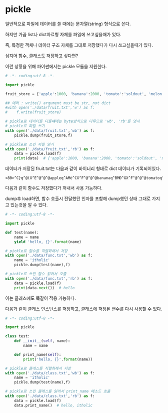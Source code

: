 # pickle

일반적으로 파일에 데이터를 쓸 때에는 문자열(string) 형식으로 쓴다.

하지만 가끔 list나 dict자료형 자체를 파일에 쓰고싶을때가 있다.

즉, 특정한 객체나 데이터 구조 자체를 그대로 저장했다가 다시 쓰고싶을때가 있다.

심지어 함수, 클래스도 저장하고 싶다면?

이런 상황을 위해 파이썬에서는 pickle 모듈을 지원한다.


```python
# -*- coding:utf-8 -*-

import pickle

fruit_store = {'apple':1000, 'banana':2000, 'tomato':'soldout', 'melon':'5000'}

## 에러 : write() argument must be str, not dict
#with open('./data/fruit.txt','w') as f:
#    f.write(fruit_store)

# pickle로 데이터를 다룰떄에는 byte방식으로 다루므로 'wb', 'rb'를 명시
# pickle로 파일 쓰기
with open('./data/fruit.txt','wb') as f:
    pickle.dump(fruit_store,f)

# pickle로 쓰인 파일 읽기
with open('./data/fruit.txt','rb') as f:
    data = pickle.load(f)
    print(data)  # {'apple':1000, 'banana':2000, 'tomato':'soldout', 'melon':'5000'}
```

데이터가 저장된 fruit.txt는 다음과 같이 바이너리 형태로 dict 데이터가 기록되어있다.

```
<80>^C}q^@(X^E^@^@^@appleq^AMè^CX^F^@^@^@bananaq^BMÐ^GX^F^@^@^@tomatoq^CX^G^@^@^@soldoutq^DX^E^@^@^@melonq^EX^D^@^@^@5000q^Fu.
```

다음과 같이 함수도 저장했다가 꺼내서 사용 가능하다.

dump후 load하면, 함수 호출시 전달했던 인자를 포함해 dump했던 상태 그대로 가지고 있는것을 알 수 있다.

```python
# -*- coding:utf-8 -*-

import pickle

def test(name):
    name = name
    yield 'hello, {}'.format(name)

# pickle로 함수를 직렬화해서 저장
with open('./data/func.txt','wb') as f:
    name = 'itholic'
    pickle.dump(test(name),f)

# pickle로 쓰인 함수 읽어서 호출
with open('./data/func.txt','rb') as f:
    data = pickle.load(f)
    print(data.next())  # hello
```

이는 클래스에도 똑같이 적용 가능하다.

다음과 같이 클래스 인스턴스를 저장하고, 클래스에 저장된 변수를 다시 사용할 수 있다.

```python
# -*- coding:utf-8 -*-

import pickle

class test:
    def __init__(self, name):
        name = name

    def print_name(self):
        print('hello, {}'.format(name))

# pickle로 클래스를 직렬화해서 저장
with open('./data/class.txt','wb') as f:
    name = 'itholic'
    pickle.dump(test(name),f)

# pickle로 쓰인 클래스를 읽어서 print_name 메소드 호출
with open('./data/class.txt','rb') as f:
    data = pickle.load(f)
    data.print_name()  # hello, itholic
```
